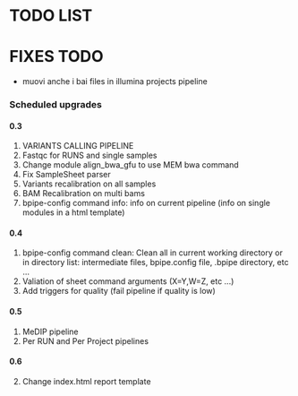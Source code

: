 # TODO LIST

# FIXES TODO

- muovi anche i bai files in illumina projects pipeline

### Scheduled upgrades

#### 0.3

1. VARIANTS CALLING PIPELINE
2. Fastqc for RUNS and single samples
3. Change module align_bwa_gfu to use MEM bwa command
4. Fix SampleSheet parser
5. Variants recalibration on all samples
6. BAM Recalibration on multi bams
7. bpipe-config command info: info on current pipeline (info on single modules in a html template)

#### 0.4

1. bpipe-config command clean: Clean all in current working directory or in directory list: intermediate files, bpipe.config file, .bpipe directory, etc …
2. Valiation of sheet command arguments (X=Y,W=Z, etc ...)
3. Add triggers for quality (fail pipeline if quality is low)

#### 0.5

1. MeDIP pipeline
2. Per RUN and Per Project pipelines

#### 0.6

2. Change index.html report template

